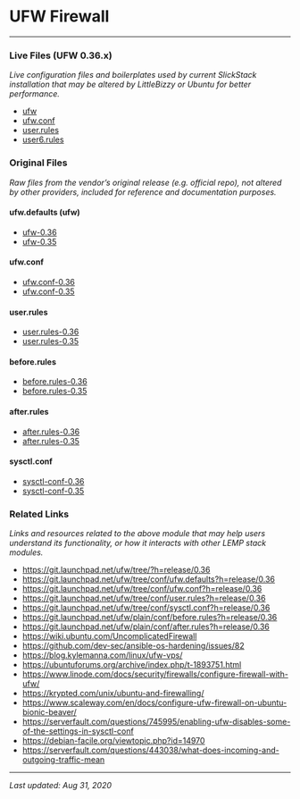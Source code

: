 # UFW Firewall

----

### Live Files (UFW 0.36.x)

*Live configuration files and boilerplates used by current SlickStack installation that may be altered by LittleBizzy or Ubuntu for better performance.*

* [ufw](ufw.txt)
* [ufw.conf](ufw-conf.txt)
* [user.rules](user-rules.txt)
* [user6.rules](user6-rules.txt)

### Original Files

*Raw files from the vendor’s original release (e.g. official repo), not altered by other providers, included for reference and documentation purposes.*

#### ufw.defaults (ufw)

* [ufw-0.36](ufw-defaults-0.36.txt)
* [ufw-0.35](ufw-defaults-0.35.txt)

#### ufw.conf

* [ufw.conf-0.36](ufw-conf-0.36.txt)
* [ufw.conf-0.35](ufw-conf-0.35.txt)

#### user.rules

* [user.rules-0.36](user-rules-0.36.txt)
* [user.rules-0.35](user-rules-0.35.txt)

#### before.rules

* [before.rules-0.36](before-rules-0.36.txt)
* [before.rules-0.35](before-rules-0.35.txt)

#### after.rules

* [after.rules-0.36](after-rules-0.36.txt)
* [after.rules-0.35](after-rules-0.35.txt)

#### sysctl.conf

* [sysctl-conf-0.36](sysctl-conf-0.36.txt)
* [sysctl-conf-0.35](sysctl-conf-0.35.txt)

### Related Links

*Links and resources related to the above module that may help users understand its functionality, or how it interacts with other LEMP stack modules.*

* https://git.launchpad.net/ufw/tree/?h=release/0.36
* https://git.launchpad.net/ufw/tree/conf/ufw.defaults?h=release/0.36
* https://git.launchpad.net/ufw/tree/conf/ufw.conf?h=release/0.36
* https://git.launchpad.net/ufw/tree/conf/user.rules?h=release/0.36
* https://git.launchpad.net/ufw/tree/conf/sysctl.conf?h=release/0.36
* https://git.launchpad.net/ufw/plain/conf/before.rules?h=release/0.36
* https://git.launchpad.net/ufw/plain/conf/after.rules?h=release/0.36
* https://wiki.ubuntu.com/UncomplicatedFirewall
* https://github.com/dev-sec/ansible-os-hardening/issues/82
* https://blog.kylemanna.com/linux/ufw-vps/
* https://ubuntuforums.org/archive/index.php/t-1893751.html
* https://www.linode.com/docs/security/firewalls/configure-firewall-with-ufw/
* https://krypted.com/unix/ubuntu-and-firewalling/
* https://www.scaleway.com/en/docs/configure-ufw-firewall-on-ubuntu-bionic-beaver/
* https://serverfault.com/questions/745995/enabling-ufw-disables-some-of-the-settings-in-sysctl-conf
* https://debian-facile.org/viewtopic.php?id=14970
* https://serverfault.com/questions/443038/what-does-incoming-and-outgoing-traffic-mean

----

*Last updated: Aug 31, 2020*
